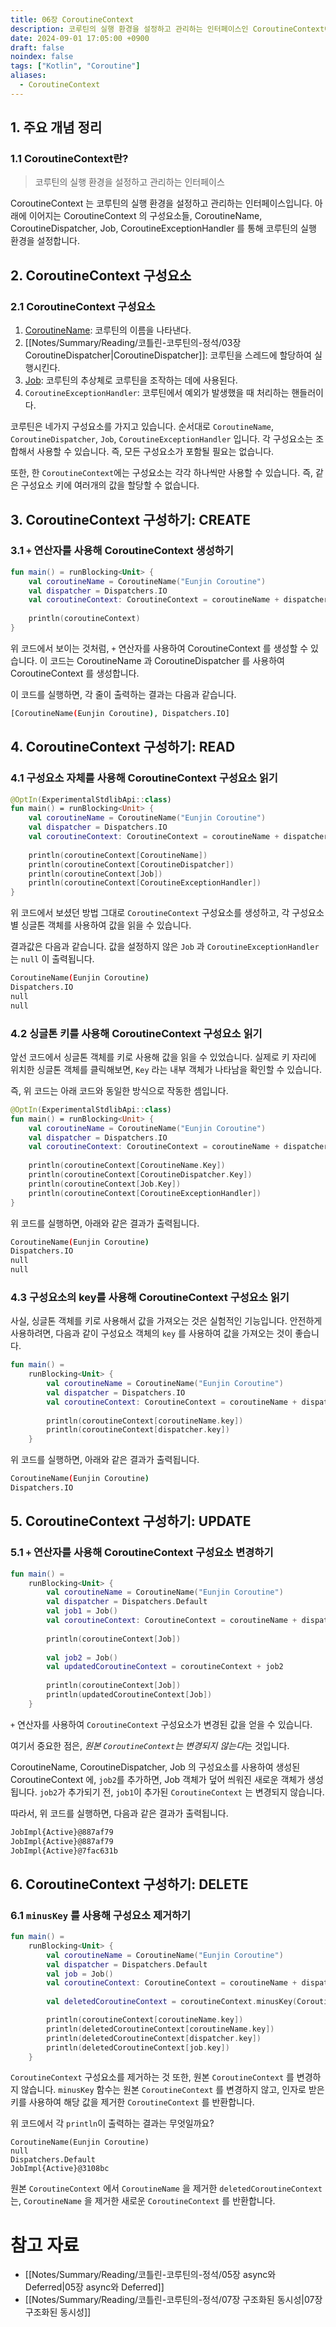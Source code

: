 ```yaml
---
title: 06장 CoroutineContext
description: 코루틴의 실행 환경을 설정하고 관리하는 인터페이스인 CoroutineContext에 대해 알아봅니다.
date: 2024-09-01 17:05:00 +0900
draft: false
noindex: false
tags: ["Kotlin", "Coroutine"]
aliases:
  - CoroutineContext
---
```

 
## 1. 주요 개념 정리

### 1.1 CoroutineContext란?

> 코루틴의 실행 환경을 설정하고 관리하는 인터페이스

CoroutineContext 는 코루틴의 실행 환경을 설정하고 관리하는 인터페이스입니다.
아래에 이어지는 CoroutineContext 의 구성요소들, CoroutineName, CoroutineDispatcher, Job, CoroutineExceptionHandler 를 통해 코루틴의 실행 환경을 설정합니다.

## 2. CoroutineContext 구성요소

### 2.1 CoroutineContext 구성요소

1. [CoroutineName][coroutine_name_docs]: 코루틴의 이름을 나타낸다.
2. [[Notes/Summary/Reading/코틀린-코루틴의-정석/03장 CoroutineDispatcher|CoroutineDispatcher]]: 코루틴을 스레드에 할당하여 실행시킨다.
3. [Job][job_docs]: 코루틴의 추상체로 코루틴을 조작하는 데에 사용된다.
4. `CoroutineExceptionHandler`: 코루틴에서 예외가 발생했을 때 처리하는 핸들러이다.

코루틴은 네가지 구성요소를 가지고 있습니다.
순서대로 `CoroutineName`, `CoroutineDispatcher`, `Job`, `CoroutineExceptionHandler` 입니다.
각 구성요소는 조합해서 사용할 수 있습니다. 즉, 모든 구성요소가 포함될 필요는 없습니다.


또한, 한 `CoroutineContext`에는 구성요소는 각각 하나씩만 사용할 수 있습니다.
즉, 같은 구성요소 키에 여러개의 값을 할당할 수 없습니다.


## 3. CoroutineContext 구성하기: CREATE

### 3.1 `+` 연산자를 사용해 CoroutineContext 생성하기

```kotlin
fun main() = runBlocking<Unit> {  
    val coroutineName = CoroutineName("Eunjin Coroutine")  
    val dispatcher = Dispatchers.IO  
    val coroutineContext: CoroutineContext = coroutineName + dispatcher  
  
    println(coroutineContext)  
}
``` 

위 코드에서 보이는 것처럼, `+` 연산자를 사용하여 CoroutineContext 를 생성할 수 있습니다.
이 코드는 CoroutineName 과 CoroutineDispatcher 를 사용하여 CoroutineContext 를 생성합니다.

이 코드를 실행하면, 각 줄이 출력하는 결과는 다음과 같습니다.

```sh
[CoroutineName(Eunjin Coroutine), Dispatchers.IO]
```

## 4. CoroutineContext 구성하기: READ

### 4.1 구성요소 자체를 사용해 CoroutineContext 구성요소 읽기

```kotlin
@OptIn(ExperimentalStdlibApi::class)  
fun main() = runBlocking<Unit> {  
    val coroutineName = CoroutineName("Eunjin Coroutine")  
    val dispatcher = Dispatchers.IO  
    val coroutineContext: CoroutineContext = coroutineName + dispatcher  
  
    println(coroutineContext[CoroutineName])  
    println(coroutineContext[CoroutineDispatcher])  
    println(coroutineContext[Job])
    println(coroutineContext[CoroutineExceptionHandler])
}
``` 

위 코드에서 보셨던 방법 그대로 `CoroutineContext` 구성요소를 생성하고,
각 구성요소 별 싱글톤 객체를 사용하여 값을 읽을 수 있습니다.

결과값은 다음과 같습니다.
값을 설정하지 않은 `Job` 과 `CoroutineExceptionHandler`는 `null` 이 출력됩니다.

```sh
CoroutineName(Eunjin Coroutine)
Dispatchers.IO
null
null
```

### 4.2 싱글톤 키를 사용해 CoroutineContext 구성요소 읽기

앞선 코드에서 싱글톤 객체를 키로 사용해 값을 읽을 수 있었습니다.
실제로 키 자리에 위치한 싱글톤 객체를 클릭해보면, `Key` 라는 내부 객체가 나타남을 확인할 수 있습니다.

즉, 위 코드는 아래 코드와 동일한 방식으로 작동한 셈입니다.

```kotlin
@OptIn(ExperimentalStdlibApi::class)  
fun main() = runBlocking<Unit> {  
    val coroutineName = CoroutineName("Eunjin Coroutine")  
    val dispatcher = Dispatchers.IO  
    val coroutineContext: CoroutineContext = coroutineName + dispatcher  
  
    println(coroutineContext[CoroutineName.Key])  
    println(coroutineContext[CoroutineDispatcher.Key])  
    println(coroutineContext[Job.Key])
    println(coroutineContext[CoroutineExceptionHandler])
}
```

위 코드를 실행하면, 아래와 같은 결과가 출력됩니다.

```sh
CoroutineName(Eunjin Coroutine)
Dispatchers.IO
null
null
```

### 4.3 구성요소의 key를 사용해 CoroutineContext 구성요소 읽기

사실, 싱글톤 객체를 키로 사용해서 값을 가져오는 것은 실험적인 기능입니다.
안전하게 사용하려면, 다음과 같이 구성요소 객체의 `key` 를 사용하여 값을 가져오는 것이 좋습니다.

```kotlin
fun main() =  
    runBlocking<Unit> {  
        val coroutineName = CoroutineName("Eunjin Coroutine")  
        val dispatcher = Dispatchers.IO  
        val coroutineContext: CoroutineContext = coroutineName + dispatcher  
  
        println(coroutineContext[coroutineName.key])  
        println(coroutineContext[dispatcher.key])  
    }
```

위 코드를 실행하면, 아래와 같은 결과가 출력됩니다.

```sh
CoroutineName(Eunjin Coroutine)
Dispatchers.IO
```

## 5. CoroutineContext 구성하기: UPDATE

### 5.1 `+` 연산자를 사용해 CoroutineContext 구성요소 변경하기

```kotlin
fun main() =  
    runBlocking<Unit> {  
        val coroutineName = CoroutineName("Eunjin Coroutine")  
        val dispatcher = Dispatchers.Default
        val job1 = Job()  
        val coroutineContext: CoroutineContext = coroutineName + dispatcher + job1  
  
        println(coroutineContext[Job])  
  
        val job2 = Job()  
        val updatedCoroutineContext = coroutineContext + job2  
  
        println(coroutineContext[Job])  
        println(updatedCoroutineContext[Job])  
    }
```

`+` 연산자를 사용하여 `CoroutineContext` 구성요소가 변경된 값을 얻을 수 있습니다.

여기서 중요한 점은, *원본 `CoroutineContext`는 변경되지 않는다*는 것입니다.  

CoroutineName, CoroutineDispatcher, Job 의 구성요소를 사용하여 생성된 CoroutineContext 에,
`job2`를 추가하면, Job 객체가 덮어 씌워진 새로운 객체가 생성됩니다.
`job2`가 추가되기 전, `job1`이 추가된 `CoroutineContext` 는 변경되지 않습니다.

따라서, 위 코드를 실행하면, 다음과 같은 결과가 출력됩니다.

```sh
JobImpl{Active}@887af79
JobImpl{Active}@887af79
JobImpl{Active}@7fac631b
```

## 6. CoroutineContext 구성하기: DELETE

### 6.1 `minusKey` 를 사용해 구성요소 제거하기

```kotlin
fun main() =  
    runBlocking<Unit> {  
        val coroutineName = CoroutineName("Eunjin Coroutine")  
        val dispatcher = Dispatchers.Default  
        val job = Job()  
        val coroutineContext: CoroutineContext = coroutineName + dispatcher + job  
  
        val deletedCoroutineContext = coroutineContext.minusKey(CoroutineName)

        println(coroutineContext[coroutineName.key])
        println(deletedCoroutineContext[coroutineName.key])
        println(deletedCoroutineContext[dispatcher.key])  
        println(deletedCoroutineContext[job.key])  
    }
```

`CoroutineContext` 구성요소를 제거하는 것 또한, 원본 `CoroutineContext` 를 변경하지 않습니다. 
`minusKey` 함수는 원본 `CoroutineContext` 를 변경하지 않고, 인자로 받은 키를 사용하여 해당 값을 제거한 `CoroutineContext` 를 반환합니다.

위 코드에서 각 `println`이 출력하는 결과는 무엇일까요?

```shell
CoroutineName(Eunjin Coroutine)
null
Dispatchers.Default
JobImpl{Active}@3108bc
```

원본 `CoroutineContext` 에서 `CoroutineName` 을 제거한 `deletedCoroutineContext` 는,
`CoroutineName` 을 제거한 새로운 `CoroutineContext` 를 반환합니다.


# 참고 자료

- [[Notes/Summary/Reading/코틀린-코루틴의-정석/05장 async와 Deferred|05장 async와 Deferred]]
- [[Notes/Summary/Reading/코틀린-코루틴의-정석/07장 구조화된 동시성|07장 구조화된 동시성]]


[coroutine_name_docs]: https://kotlinlang.org/api/kotlinx.coroutines/kotlinx-coroutines-core/kotlinx.coroutines/-coroutine-name/
[job_docs]: https://kotlinlang.org/api/kotlinx.coroutines/kotlinx-coroutines-core/kotlinx.coroutines/-job/

